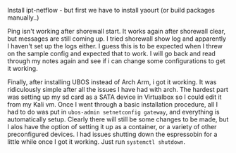 Install ipt-netflow - but first we have to install yaourt (or build packages manually..)

Ping isn't working after shorewall start. It works again after shorewall clear, but messages are still coming up. I tried shorewall show log and apparently I haven't set up the logs either. I guess this is to be expected when I threw on the sample config and expected that to work. I will go back and read through my notes again and see if i can change some configurations to get it working.


Finally, after installing UBOS instead of Arch Arm, i got it working. It was ridiculously simple after all the issues I have had with arch. The hardest part was setting up my sd card as a SATA device in Virtualbox so I could edit it from my Kali vm. Once I went through a basic installation procedure, all I had to do was put in `ubos-admin setnetconfig gateway`, and everything is automatically setup. Clearly there will still be some changes to be made, but I alos have the option of setting it up as a container, or a variety of other preconfigured devices. I had issues shutting down the espressobin for a little while once I got it working. Just run `systemctl shutdown`.
